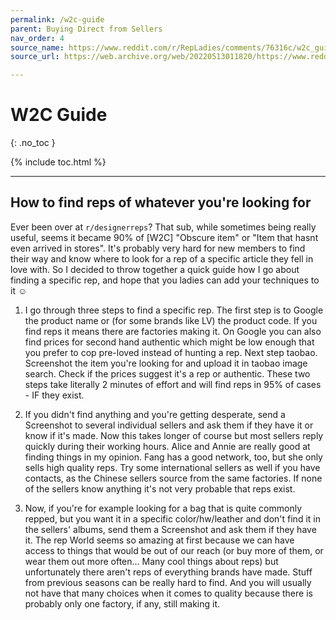 ```yaml
---
permalink: /w2c-guide
parent: Buying Direct from Sellers
nav_order: 4
source_name: https://www.reddit.com/r/RepLadies/comments/76316c/w2c_guide_how_to_find_reps_of_a_specific_article/
source_url: https://web.archive.org/web/20220513011820/https://www.reddit.com/r/RepLadies/comments/76316c/w2c_guide_how_to_find_reps_of_a_specific_article/

---
```


# W2C Guide
{: .no_toc }

{% include toc.html %}

---

## How to find reps of whatever you're looking for

Ever been over at `r/designerreps`? That sub, while sometimes being really useful, seems it became 90% of [W2C] "Obscure item" or "Item that hasnt even arrived in stores". It's probably very hard for new members to find their way and know where to look for a rep of a specific article they fell in love with. So I decided to throw together a quick guide how I go about finding a specific rep, and hope that you ladies can add your techniques to it ☺️

1. I go through three steps to find a specific rep. The first step is to Google the product name or (for some brands like LV) the product code. If you find reps it means there are factories making it. On Google you can also find prices for second hand authentic which might be low enough that you prefer to cop pre-loved instead of hunting a rep. Next step taobao. Screenshot the item you're looking for and upload it in taobao image search. Check if the prices suggest it's a rep or authentic. These two steps take literally 2 minutes of effort and will find reps in 95% of cases - IF they exist.

2. If you didn't find anything and you're getting desperate, send a Screenshot to several individual sellers and ask them if they have it or know if it's made. Now this takes longer of course but most sellers reply quickly during their working hours. Alice and Annie are really good at finding things in my opinion. Fang has a good network, too, but she only sells high quality reps. Try some international sellers as well if you have contacts, as the Chinese sellers source from the same factories. If none of the sellers know anything it's not very probable that reps exist.

3. Now, if you're for example looking for a bag that is quite commonly repped, but you want it in a specific color/hw/leather and don't find it in the sellers' albums, send them a Screenshot and ask them if they have it. The rep World seems so amazing at first because we can have access to things that would be out of our reach (or buy more of them, or wear them out more often... Many cool things about reps) but unfortunately there aren't reps of everything brands have made. Stuff from previous seasons can be really hard to find. And you will usually not have that many choices when it comes to quality because there is probably only one factory, if any, still making it.
